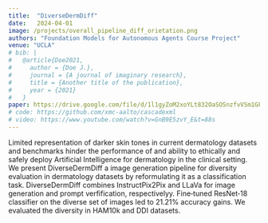 ```yaml
---
title:  "DiverseDermDiff"
date:   2024-04-01
image: /projects/overall_pipeline_diff_orietation.png
authors: "Foundation Models for Autonomous Agents Course Project"
venue: "UCLA"
# bib: |
#   @article{Doe2021,
#     author = {Doe J.},
#     journal = {A journal of imaginary research},
#     title = {Another title of the publication},
#     year = {2021}
#   }
paper: https://drive.google.com/file/d/1l1gyZoM2xoYLt832OaSOSnzfvVSm1GFV/view?usp=sharing
# code: https://github.com/xmc-aalto/cascadexml
# video: https://www.youtube.com/watch?v=GnB9E5zvY_E&t=88s
---
```

Limited representation of darker skin tones in current dermatology datasets and benchmarks hinder the performance of and ability to ethically and safely deploy Artificial Intelligence for dermatology in the clinical setting. We present DiverseDermDiff a image generation pipeline for diversity evaluation in dermatology datasets by reformulating it as a classification task. DiverseDermDiff combines InstructPix2Pix and LLaVa for image generation and prompt verfification, respectivelyy. Fine‑tuned ResNet‑18 classifier on the diverse set of images led to 21.21% accuracy gains. We evaluated the diversity in HAM10k and DDI datasets.
